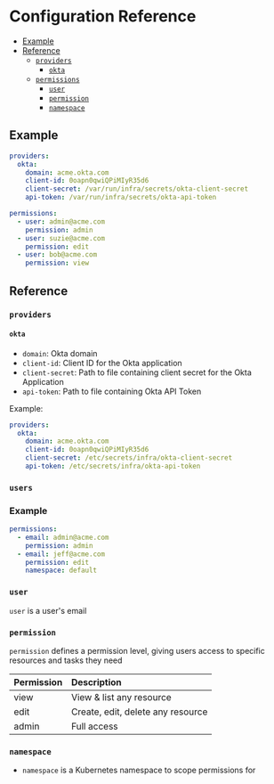 # Configuration Reference

* [Example](#example)
* [Reference](#reference)
  * [`providers`](#providers)
    * [`okta`](#okta)
  * [`permissions`](#permissions)
    * [`user`](#user)
    * [`permission`](#permission)
    * [`namespace`](#namespace)

## Example

```yaml
providers:
  okta:
    domain: acme.okta.com
    client-id: 0oapn0qwiQPiMIyR35d6
    client-secret: /var/run/infra/secrets/okta-client-secret
    api-token: /var/run/infra/secrets/okta-api-token

permissions:
  - user: admin@acme.com
    permission: admin
  - user: suzie@acme.com
    permission: edit
  - user: bob@acme.com
    permission: view
```

## Reference

### `providers`

#### `okta`

* `domain`: Okta domain
* `client-id`: Client ID for the Okta application
* `client-secret`: Path to file containing client secret for the Okta Application
* `api-token`: Path to file containing Okta API Token

Example:

```yaml
providers:
  okta:
    domain: acme.okta.com
    client-id: 0oapn0qwiQPiMIyR35d6
    client-secret: /etc/secrets/infra/okta-client-secret
    api-token: /etc/secrets/infra/okta-api-token
```

### `users`

### Example

```yaml
permissions:
  - email: admin@acme.com
    permission: admin
  - email: jeff@acme.com
    permission: edit
    namespace: default
```

### `user`

`user` is a user's email

### `permission`

`permission` defines a permission level, giving users access to specific resources and tasks they need

| Permission | Description                        |
| :--------  | :------------------------------    |
| view       | View & list any resource           |
| edit       | Create, edit, delete any resource  |
| admin      | Full access                        |

### `namespace`

* `namespace` is a Kubernetes namespace to scope permissions for
